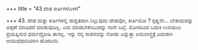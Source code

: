+++
title = "43 ದೇಹ ಕೀರ್ತಿಗಳೊಳಗೆ"

+++
43. ದೇಹ ಮತ್ತು ಕೀರ್ತಿಗಳಲ್ಲಿ ಶಾಶ್ವತವಾಗಿ ನಿಲ್ಲುವುದು ದೇಹವೋ, ಕೀರ್ತಿಯೋ ? ಕೃಷ್ಣನೇ... ಬೇಕಾದುದನ್ನು ಅಪ್ಪಣೆ ಮಾಡಿದರೆ ಮಾಡುವುದಿಲ್ಲ. ಏನು ಮಾಡಬೇಕೆಂಬುದನ್ನು ನಾನೇ ಬಲ್ಲೆ. ಮೋಸದಿಂದ ಬದುಕಿ ಉಳಿಯಲು ಪ್ರಯತ್ನಿಸುವ ಧರ್ಮದ್ರೋಹಿ ತಾನಲ್ಲ. ಇನ್ನು ನನ್ನ ಸಾಹಸವನ್ನು ನೋಡು ಎನ್ನುತ್ತಾ ಅಮಲಾಸ್ತ್ರಕ್ಕೆ ಎದುರಾಗಿ ಆಯುಧಧಾರಿಯಾಗಿ ಹೊರಟನು.